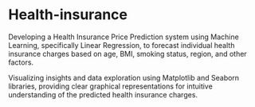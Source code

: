 # Health-insurance

 Developing a Health Insurance Price Prediction system using Machine Learning,
 specifically Linear Regression, to forecast individual health insurance charges based on
 age, BMI, smoking status, region, and other factors.
 
 Visualizing insights and data exploration using Matplotlib and Seaborn libraries,
 providing clear graphical representations for intuitive understanding of the predicted
 health insurance charges.
